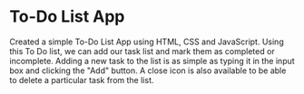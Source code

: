 # To-Do List App


Created a simple To-Do List App using HTML, CSS and JavaScript. Using this To Do list, we can add our task list and mark them as completed or incomplete. 
Adding a new task to the list is as simple as typing it in the input box and clicking the "Add" button.
A close icon is also available to be able to delete a particular task from the list.
